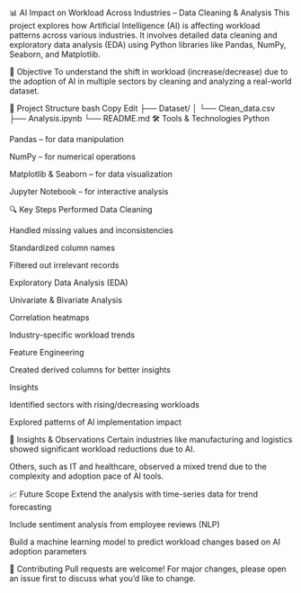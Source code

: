 📊 AI Impact on Workload Across Industries – Data Cleaning & Analysis
This project explores how Artificial Intelligence (AI) is affecting workload patterns across various industries. It involves detailed data cleaning and exploratory data analysis (EDA) using Python libraries like Pandas, NumPy, Seaborn, and Matplotlib.

🧠 Objective
To understand the shift in workload (increase/decrease) due to the adoption of AI in multiple sectors by cleaning and analyzing a real-world dataset.

📁 Project Structure
bash
Copy
Edit
├── Dataset/
│   └── Clean_data.csv
├── Analysis.ipynb
└── README.md
🛠 Tools & Technologies
Python

Pandas – for data manipulation

NumPy – for numerical operations

Matplotlib & Seaborn – for data visualization

Jupyter Notebook – for interactive analysis

🔍 Key Steps Performed
Data Cleaning

Handled missing values and inconsistencies

Standardized column names

Filtered out irrelevant records

Exploratory Data Analysis (EDA)

Univariate & Bivariate Analysis

Correlation heatmaps

Industry-specific workload trends

Feature Engineering

Created derived columns for better insights

Insights

Identified sectors with rising/decreasing workloads

Explored patterns of AI implementation impact

📌 Insights & Observations
Certain industries like manufacturing and logistics showed significant workload reductions due to AI.

Others, such as IT and healthcare, observed a mixed trend due to the complexity and adoption pace of AI tools.

📈 Future Scope
Extend the analysis with time-series data for trend forecasting

Include sentiment analysis from employee reviews (NLP)

Build a machine learning model to predict workload changes based on AI adoption parameters

🤝 Contributing
Pull requests are welcome! For major changes, please open an issue first to discuss what you’d like to change.

